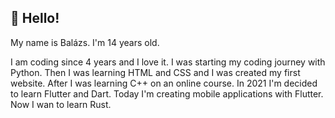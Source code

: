 ## 👋 Hello!
My name is Balázs. I'm 14 years old.

I am coding since 4 years and I love it. I was starting my coding journey with Python. Then I was learning HTML and CSS and I was created my first website. After I was learning C++ on an online course. In 2021 I'm decided to learn Flutter and Dart. Today I'm creating mobile applications with Flutter. Now I wan to learn Rust.
